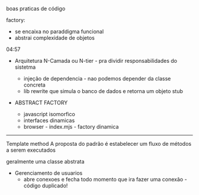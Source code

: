 boas praticas de código

factory:
- se encaixa no paraddigma funcional
- abstrai complexidade de objetos

04:57
- Arquitetura N-Camada ou N-tier - pra dividir responsabilidades do sistetma 
    - injeção de dependencia - nao podemos depender da classe concreta
    - lib rewrite que simula o banco de dados e retorna um objeto stub

- ABSTRACT FACTORY
    - javascript isomorfico
    - interfaces dinamicas
    - browser - index.mjs - factory dinamica


------------
 Template method
A proposta do padrão é estabelecer um fluxo de métodos a serem executados

geralmente uma classe abstrata


 - Gerenciamento de usuarios
    - abre conexoes e fecha todo momento que ira fazer uma conexão - código duplicado!
    
